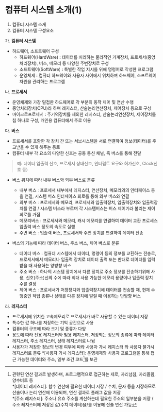 # 컴퓨터 시스템 소개(1)

1. 컴퓨터 시스템 소개
2. 컴퓨터 시스템 구성요소

가.  **컴퓨터 시스템**
- 하드웨어, 소프트웨어 구성
  - 하드웨어(HardWare) : 데이터를 처리하는 물리적인 기계장치, 프로세서(중앙처리장치), 버스, 메모리 등 다양한 주변장치로 구성
  - 소프트웨어(SoftWare) : 특별한 작업 지시를 위해 명령어로 작성한 프로그램
  - 운영체제 : 컴퓨터 하드웨어와 사용자 사이에서 위치하며 하드웨어, 소프트웨어 자원을 관리하는 프로그램

나. **프로세서**
- 운영체제와 가장 밀접한 하드웨어로 각 부분의 동작 제어 및 연산 수행
- 중앙처리장치(CPU)라 하며 레지스터, 산술논리연산장치, 제어장치 등으로 구성
- 마이크로프로세서 : 주기억장치를 제외한 레지스터, 산술논리연산장치, 제어장치를 칩 하나로 구성, 개인용 컴퓨터에서 주로 이용

다. **버스**
- 프로세서를 포함한 각 장치 간 또는 서브시스템을 서로 연결하여 정보(데이터)를 주고받을 수 있게 해주는 통로
- 컴퓨터 내부 각 요소의 다양한 신호는 공동 통신 채널, 즉 버스를 통해 전달 
> 예: 데이터 입출력 신호, 프로세서 상태신호, 인터럽트 요구와 허가신호, Clock신호 등)
- 버스 위치에 따라 내부 버스와 외부 버스로 분류
  - 내부 버스 : 프로세서 내부에서 레지스터, 연산장치, 메모리와의 인터페이스 등을 연결, 시스템 버스 인터페이스 회로를 통해 외부 버스와 연결
  - 외부 버스 : 프로세서와 메모리, 프로세서와 입출력장치, 입출력장치와 입출력장치를 연결 / 시스템 버스라 부르며 각 시스템버스는 버스 제어기라 불리는 제어회로를 가짐 
  - 메모리버스 : 프로세서와 메모리, 캐시 메모리를 연결하여 데이터 교환 프로세스 입출력 버스 정도의 속도로 실행
  - 주변 버스 : 입출력 버스, 프로세서와 주변 장치를 연결하여 데이터 전송

- 버스의 기능에 따라 데이터 버스, 주소 버스, 제어 버스로 분류
  - 데이터 버스 : 컴퓨터 시스템에서 데이터, 명령어 등의 정보를 교환하는 전송로, 프로세서에서 메모리나 입출력 장치로 데이터 출력 또는 반대로 데이터를 입력 받을 때 사용하는 양방향 버스 
  - 주소 버스 : 하나의 시스템 장치에서 다른 장치로 주소 정보를 전송하기위해 사용, 신호(주소)선의 수에 따라 최대 사용 가능한 메모리 용량이나 입출력 장치 수를 결정
  - 제어 버스 : 프로세서가 저장장치와 입출력장치에 데이터를 전송할 때, 현재 수행중인 작업 종류나 상태를 다른 장치에 알릴 때 이용하는 단방향 버스 

라. **레지스터**
- 프로세서에 위치한 고속메모리로 프로세서가 바로 사용할 수 있는 데이터 저장
- 특수한 값 하나를 저장하는 기억 공간으로 사용
- 컴퓨터의 구조에 따라 크기 및 종류가 다양
- 용도에 따라 전용 레지스터와 범용 레지스터, 저장되는 정보의 종류에 따라 데이터 레지스터, 주소 레지스터, 상태 레지스터로 나뉨
- 사용자가 저장한 정보의 변경 여부에 따라 사용자 가시 레지스터 와 사용자 불가시 레지스터로 분류
*[사용자 가시 레지스터]: 운영체제와 사용자 프로그램을 통해 접근 가능한 데이터와 주소, 일부 조건 코드[^1]를 보관  
[^1]: 관련된 연산 결과로 발생하며, 프로그램적으로 접근하는 제로, 자리넘침, 자리올림, 양수비트 등  
*[데이터 레지스터]: 함수 연산에 필요한 데이터 저장 / 수치, 문자 등을 저장하므로 산술이나 논리 연산에 이용되며, 연산 결과로 플래그 값을 저장  
*[주소 레지스터]: 주소나 유효 주소를 계산하는데 필요한 주소의 일부분을 저장 / 주소 레지스터에 저장된 값(수치 데이터)을/를 이용해 산술 연산 가능

